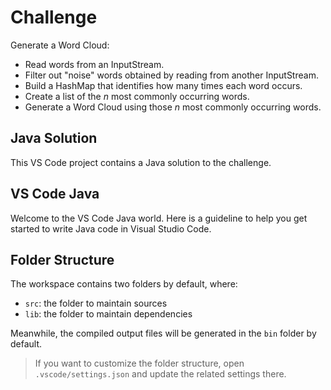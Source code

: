 # Challenge
Generate a Word Cloud: 

- Read words from an InputStream. 
- Filter out "noise" words obtained by reading from another InputStream.
- Build a HashMap that identifies how many times each word occurs.
- Create a list of the *n* most commonly occurring words. 
- Generate a Word Cloud using those *n* most commonly occurring words.

## Java Solution
This VS Code project contains a Java solution to the challenge.

## VS Code Java

Welcome to the VS Code Java world. Here is a guideline to help you get started to write Java code in Visual Studio Code.

## Folder Structure

The workspace contains two folders by default, where:

- `src`: the folder to maintain sources
- `lib`: the folder to maintain dependencies

Meanwhile, the compiled output files will be generated in the `bin` folder by default.

> If you want to customize the folder structure, open `.vscode/settings.json` and update the related settings there.
